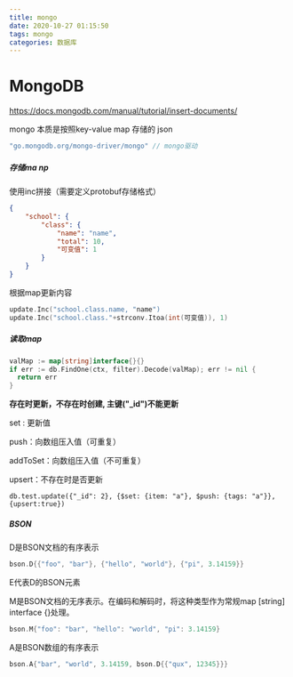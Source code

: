 ```yaml
---
title: mongo
date: 2020-10-27 01:15:50
tags: mongo
categories: 数据库
---
```


# MongoDB

https://docs.mongodb.com/manual/tutorial/insert-documents/

mongo 本质是按照key-value map 存储的 json

```go
"go.mongodb.org/mongo-driver/mongo" // mongo驱动
```

##### 存储ma np

使用inc拼接（需要定义protobuf存储格式）

```json
{
    "school": {
        "class": {
            "name": "name",
            "total": 10,
            "可变值": 1
        }
    }
}
```

根据map更新内容


```go
update.Inc("school.class.name, "name")
update.Inc("school.class."+strconv.Itoa(int(可变值)), 1)
```

##### 读取map

```go
valMap := map[string]interface{}{}
if err := db.FindOne(ctx, filter).Decode(valMap); err != nil {
  return err
}
```

**存在时更新，不存在时创建, 主键("_id")不能更新**

set : 更新值

push：向数组压入值（可重复）

addToSet：向数组压入值（不可重复）

upsert：不存在时是否更新

```shell
db.test.update({"_id": 2}, {$set: {item: "a"}, $push: {tags: "a"}}, {upsert:true})
```

##### BSON

D是BSON文档的有序表示

```go
bson.D{{"foo", "bar"}, {"hello", "world"}, {"pi", 3.14159}}
```

E代表D的BSON元素

M是BSON文档的无序表示。在编码和解码时，将这种类型作为常规map [string] interface {}处理。

```go
bson.M{"foo": "bar", "hello": "world", "pi": 3.14159}
```

A是BSON数组的有序表示

```go
bson.A{"bar", "world", 3.14159, bson.D{{"qux", 12345}}}
```
